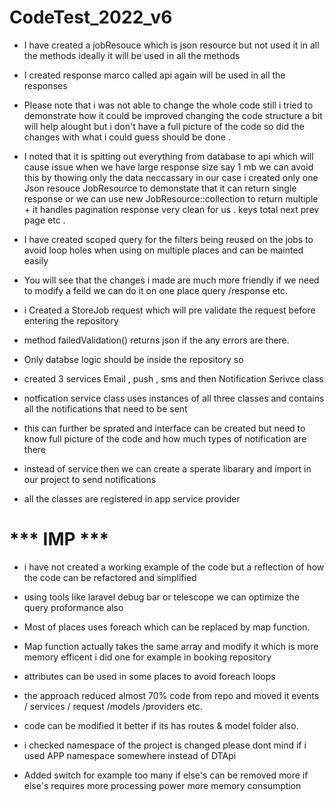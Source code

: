 # CodeTest_2022_v6


* I have created a jobResouce which is json resource but not used it in all the methods ideally it will 
be used in all the methods 
* I created response marco called api again will be used in all the responses 

* Please note that i was not able to change the whole code still i tried to demonstrate how it could 
be improved changing the code structure a bit will help alought but i don't have a full picture 
of the code so did the changes with what i could guess should be done .

* I noted that it is spitting out everything from database to api  which will cause issue when 
we have large response size say 1 mb we can avoid this by thowing only the data neccassary in 
our case i created only one Json resouce JobResource to demonstate that it can return 
single response or we can use new JobResource::collection to return multiple + it handles 
pagination response very clean for us . keys total next prev page etc .

* I have created scoped query for the filters being reused on the jobs to avoid loop holes when using 
on multiple places and can be mainted easily

* You will see that the changes i made are much more friendly if we need to modify a feild we can do it on one place
query /response etc.

* i Created a StoreJob request which will pre validate the request before entering the repository 
* method failedValidation() returns json if the any errors are there.

* Only databse logic should be inside the repository so 
* created 3 services Email , push , sms and then Notification Serivce class 
* notfication service class uses instances of all three classes and contains all the notifications that need to be sent 
* this can further be sprated and interface can be created but need to know full picture of the code and how much types of notification are there 
* instead of service then we can create a sperate libarary and import in our project to send notifications
* all the classes are registered in app service provider

# *** IMP ***
* i have not created a working example of the code but a reflection of how the code can be refactored and simplified 

* using tools like laravel debug bar or telescope we can optimize the query proformance also 

* Most of places uses foreach which can be replaced by map function.
* Map function actually takes the same array and modify it which is more memory efficent i did one for example in booking repository 
* attributes can be used in some places to avoid foreach loops 

* the approach reduced almost 70% code from repo and moved it  events / services / request /models /providers etc.

* code can be modified it better if its has routes &  model folder also. 

* i checked namespace of the project is changed please dont mind if i used APP namespace somewhere instead of DTApi
* Added switch for example  too many if else's can be removed more if else's requires more processing power more memory consumption
